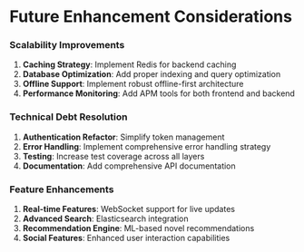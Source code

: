 # Future Enhancement Considerations

### Scalability Improvements

1. **Caching Strategy**: Implement Redis for backend caching
2. **Database Optimization**: Add proper indexing and query optimization
3. **Offline Support**: Implement robust offline-first architecture
4. **Performance Monitoring**: Add APM tools for both frontend and backend

### Technical Debt Resolution

1. **Authentication Refactor**: Simplify token management
2. **Error Handling**: Implement comprehensive error handling strategy
3. **Testing**: Increase test coverage across all layers
4. **Documentation**: Add comprehensive API documentation

### Feature Enhancements

1. **Real-time Features**: WebSocket support for live updates
2. **Advanced Search**: Elasticsearch integration
3. **Recommendation Engine**: ML-based novel recommendations
4. **Social Features**: Enhanced user interaction capabilities

